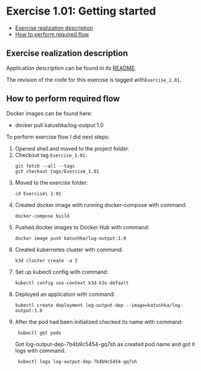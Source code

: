 # Exercise 1.01: Getting started

<!-- TOC -->
* [Exercise realization description](#exercise-realization-description)
* [How to perform required flow](#how-to-perform-required-flow)
<!-- TOC -->

## Exercise realization description

Application description can be found in its [README](../log-output/README.md).

The revision of the code for this exercise is tagged with`Exercise_1.01`.

## How to perform required flow

Docker images can be found here:
- docker pull katushka/log-output:1.0

To perform exercise flow I did next steps:

1. Opened shell and moved to the project folder.
2. Checkout tag `Exercise_1.01`:
    ```shell
    git fetch --all --tags
    git checkout tags/Exercise_1.01
    ```
3. Moved to the exercise folder:
    ```shell
    cd Exercise\ 1.01
    ```
4. Created docker image with running docker-compose with command:  
    ```shell
    docker-compose build
   ```
5. Pushed docker images to Docker Hub with command:  
    ```shell
    docker image push katushka/log-output:1.0
   ```  
6. Created kubernetes cluster with command:  
    ```shell
    k3d cluster create -a 2
   ```
7. Set up kubectl config with command:  
    ```shell
    kubectl config use-context k3d-k3s-default
   ```
8. Deployed an application with command:
    ```shell
    kubectl create deployment log-output-dep --image=katushka/log-output:1.0
    ```
9. After the pod had been initialized checked its name with command:
   ```shell
    kubectl get pods
   ```
   Got log-output-dep-7b4b9c5454-gq7sh as created pod name and got it logs with command:
   ```shell
    kubectl logs log-output-dep-7b4b9c5454-gq7sh
   ```
